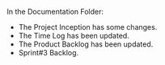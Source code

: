 In the Documentation Folder:

- The Project Inception has some changes.
- The Time Log has been updated.
- The Product Backlog has been updated.
- Sprint#3 Backlog.
